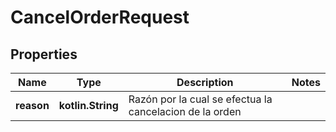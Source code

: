 
# CancelOrderRequest

## Properties
Name | Type | Description | Notes
------------ | ------------- | ------------- | -------------
**reason** | **kotlin.String** | Razón por la cual se efectua la cancelacion de la orden  | 



